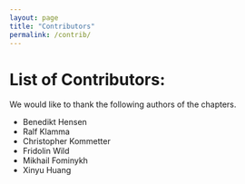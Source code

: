 ```yaml
---
layout: page
title: "Contributors"
permalink: /contrib/
---
```


# List of Contributors:

We would like to thank the following authors of the chapters.

- Benedikt Hensen
- Ralf Klamma
- Christopher Kommetter
- Fridolin Wild
- Mikhail Fominykh
- Xinyu Huang